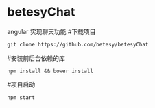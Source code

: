 # betesyChat
angular 实现聊天功能
#下载项目
```
git clone https://github.com/betesy/betesyChat
```
#安装前后台依赖的库
```
npm install && bower install
```
#项目启动
```
npm start
```
